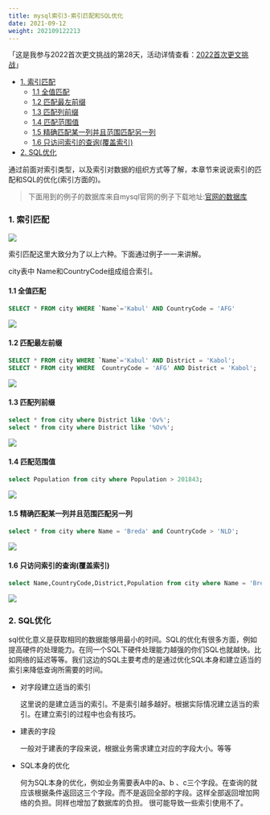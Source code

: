 ```yaml
---
title: mysql索引3-索引匹配和SQL优化
date: 2021-09-12
weight: 202109122213
---
```


「这是我参与2022首次更文挑战的第28天，活动详情查看：[2022首次更文挑战](https://juejin.cn/post/7052884569032392740)」

- [1. 索引匹配](#1-索引匹配)
  - [1.1 全值匹配](#11-全值匹配)
  - [1.2 匹配最左前缀](#12-匹配最左前缀)
  - [1.3 匹配列前缀](#13-匹配列前缀)
  - [1.4 匹配范围值](#14-匹配范围值)
  - [1.5 精确匹配某一列并且范围匹配另一列](#15-精确匹配某一列并且范围匹配另一列)
  - [1.6 只访问索引的查询(覆盖索引)](#16-只访问索引的查询覆盖索引)
- [2. SQL优化](#2-sql优化)

通过前面对索引类型，以及索引对数据的组织方式等了解，本章节来说说索引的匹配和SQL的优化(索引方面的)。

> 下面用到的例子的数据库来自mysql官网的例子下载地址:[官网的数据库](https://dev.mysql.com/doc/index-other.html)

### 1. 索引匹配

![](C:\Users\mxsm\Documents\索引的匹配方式.png)

索引匹配这里大致分为了以上六种。下面通过例子一一来讲解。

city表中 Name和CountryCode组成组合索引。

#### 1.1 全值匹配

```sql
SELECT * FROM city WHERE `Name`='Kabul' AND CountryCode = 'AFG'
```

![](C:\Users\mxsm\Desktop\pic\全值匹配.png)

#### 1.2 匹配最左前缀

```sql
SELECT * FROM city WHERE `Name`='Kabul' AND District = 'Kabol';
SELECT * FROM city WHERE  CountryCode = 'AFG' AND District = 'Kabol';
```

![](C:\Users\mxsm\Desktop\pic\匹配最左前缀.png)

#### 1.3 匹配列前缀

```sql
select * from city where District like 'Ov%';
select * from city where District like '%Ov%';
```

![](C:\Users\mxsm\Desktop\pic\匹配列前缀.png)

#### 1.4 匹配范围值

```sql
select Population from city where Population > 201843;
```

![](C:\Users\mxsm\Desktop\pic\范围匹配.png)

#### 1.5 精确匹配某一列并且范围匹配另一列

```sql
select * from city where Name = 'Breda' and CountryCode > 'NLD';
```

![](C:\Users\mxsm\Desktop\pic\精确匹配某一列并且范围匹配另一列.png)

#### 1.6 只访问索引的查询(覆盖索引)

```sql
select Name,CountryCode,District,Population from city where Name = 'Breda' and CountryCode = 'NLD';
```

![](C:\Users\mxsm\Desktop\pic\只访问索引的查询-覆盖索引.png)

### 2. SQL优化

sql优化意义是获取相同的数据能够用最小的时间。SQL的优化有很多方面，例如提高硬件的处理能力。在同一个SQL下硬件处理能力越强的你们SQL也就越快。比如网络的延迟等等。我们这边的SQL主要考虑的是通过优化SQL本身和建立适当的索引来降低查询所需要的时间。

- 对字段建立适当的索引

  这里说的是建立适当的索引。不是索引越多越好。根据实际情况建立适当的索引。在建立索引的过程中也会有技巧。

- 建表的字段

  一般对于建表的字段来说，根据业务需求建立对应的字段大小。等等

- SQL本身的优化

  何为SQL本身的优化，例如业务需要表A中的a、b 、c三个字段。在查询的就应该根据条件返回这三个字段。而不是返回全部的字段。这样全部返回增加网络的负担。同样也增加了数据库的负担。 很可能导致一些索引使用不了。


